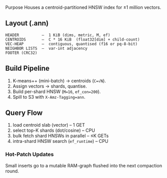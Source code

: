 Purpose
Houses a centroid-partitioned HNSW index for ±1 million vectors.

## Layout (.ann)
```
HEADER          –  1 KiB (dims, metric, M, ef)
CENTROIDS       –  C * 16 KiB  (float32[dim] + child-count)
VEC-HEAP        –  contiguous, quantised (f16 or pq-8-bit)
NEIGHBOR LISTS  –  var-int adjacency
FOOTER (CRC32)
```

## Build Pipeline
1. K-means++ (mini-batch) → centroids (`C=√N`).
2. Assign vectors → shards, quantise.
3. Build per-shard HNSW (`M=16`, `ef_con=200`).
4. Spill to S3 with `X-Amz-Tagging=ann`.

## Query Flow
1. load centroid slab (vector) – 1 GET
2. select top-K shards (dot/cosine) – CPU
3. bulk fetch shard HNSWs in parallel – ≤K GETs
4. intra-shard HNSW search (`ef_runtime`) – CPU

### Hot-Patch Updates
Small inserts go to a mutable RAM-graph flushed into the next compaction round.
